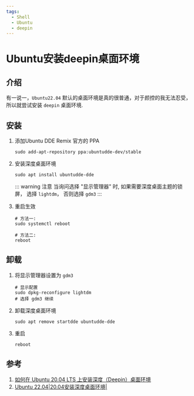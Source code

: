 ```yaml
---
tags:
  - Shell
  - Ubuntu
  - deepin
---
```

# Ubuntu安装deepin桌面环境

## 介绍
有一说一，`Ubuntu22.04` 默认的桌面环境是真的很普通，对于颜控的我无法忍受，所以就尝试安装 `deepin` 桌面环境.

## 安装
1. 添加Ubuntu DDE Remix 官方的 PPA

    ```shell
    sudo add-apt-repository ppa:ubuntudde-dev/stable
    ```

1. 安装深度桌面环境

    ```shell
    sudo apt install ubuntudde-dde
    ```

    ::: warning 注意
    当询问选择 "显示管理器" 时, 如果需要深度桌面主题的锁屏， 选择 `lightdm`， 否则选择 `gdm3`
    :::

1. 重启生效

    ```shell
    # 方法一:
    sudo systemctl reboot

    # 方法二:
    reboot
    ```

## 卸载
1. 将显示管理器设置为 `gdm3`

    ```shell
    # 显示配置
    sudo dpkg-reconfigure lightdm
    # 选择 gdm3 继续
    ```

1. 卸载深度桌面环境


    ```shell
    sudo apt remove startdde ubuntudde-dde
    ```

1. 重启

    ```shell
    reboot
    ```


## 参考
1. [如何在 Ubuntu 20.04 LTS 上安装深度（Deepin）桌面环境](https://linux.cn/article-12724-1.html)
1. [Ubuntu 22.04|20.04安装深度桌面环境|](https://cn.linux-console.net/?p=21054#:~:text=%E5%9C%A8Ubuntu%2022.04%2F20.04%E4%B8%8A%E5%AE%89%E8%A3%85%E6%B7%B1%E5%BA%A6%E6%A1%8C%E9%9D%A2%E7%8E%AF%E5%A2%83%EF%BC%88DDE%EF%BC%89%201%20%E7%AC%AC%201%20%E6%AD%A5%EF%BC%9A%E6%B7%BB%E5%8A%A0%20UbuntuDDE%20Stable,%E6%AD%A5%E9%AA%A43%EF%BC%9A%E5%9C%A8Ubuntu%E4%B8%8A%E4%BD%BF%E7%94%A8%E6%B7%B1%E5%BA%A6%E6%A1%8C%E9%9D%A2%E7%8E%AF%E5%A2%83%EF%BC%88DDE%EF%BC%89%20%E5%AE%89%E8%A3%85%E5%90%8E%E9%87%8D%E6%96%B0%E5%90%AF%E5%8A%A8%E6%82%A8%E7%9A%84%E6%9C%BA%E5%99%A8%E3%80%82%20sudo%20systemctl%20reboot%20%E5%9C%A8%E7%99%BB%E5%BD%95%E5%B1%8F%E5%B9%95%E4%B8%AD%EF%BC%8C%E4%BD%BF%E7%94%A8%E6%A1%8C%E9%9D%A2%E5%88%87%E6%8D%A2%E5%99%A8%E9%80%89%E6%8B%A9%20DDE%E3%80%82%20)